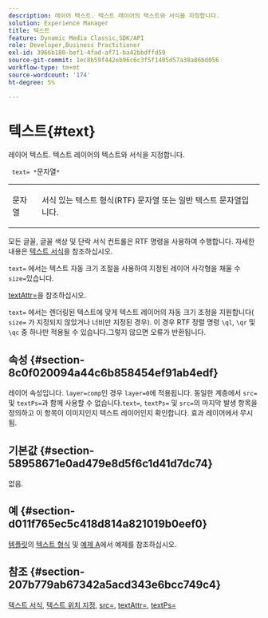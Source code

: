 ```yaml
---
description: 레이어 텍스트. 텍스트 레이어의 텍스트와 서식을 지정합니다.
solution: Experience Manager
title: 텍스트
feature: Dynamic Media Classic,SDK/API
role: Developer,Business Practitioner
exl-id: 3966b180-bef1-4fad-af71-ba42bbdffd59
source-git-commit: 1ec8b59f442eb96c6c3f5f1405d57a38a86bd056
workflow-type: tm+mt
source-wordcount: '174'
ht-degree: 5%

---
```


# 텍스트{#text}

레이어 텍스트. 텍스트 레이어의 텍스트와 서식을 지정합니다.

` text= *`문자열`*`

<table id="simpletable_6C095D7F69874A8EA3D1D52103FA520C"> 
 <tr class="strow"> 
  <td class="stentry"> <p> <span class="varname"> 문자열 </span> </p> </td> 
  <td class="stentry"> <p>서식 있는 텍스트 형식(RTF) 문자열 또는 일반 텍스트 문자열입니다. </p> </td> 
 </tr> 
</table>

모든 글꼴, 글꼴 색상 및 단락 서식 컨트롤은 RTF 명령을 사용하여 수행합니다. 자세한 내용은 [텍스트 서식](../../../../../is-api/http-ref/image-serving-api-ref/c-http-protocol-reference/c-text-formatting/c-text-formatting.md#concept-0d3136db7f6f49668274541cd4b6364c)을 참조하십시오.

`text=` 에서는 텍스트 자동 크기 조절을 사용하여 지정된 레이어 사각형을 채울 수  `size=`있습니다.

[textAttr=](../../../../../is-api/http-ref/image-serving-api-ref/c-http-protocol-reference/c-command-reference/r-textattr.md#reference-ff00484fa3244286abeff34911f7ec0d)을 참조하십시오.

`text=` 에서는 렌더링된 텍스트에 맞게 텍스트 레이어의 자동 크기 조정을 지원합니다( `size=` 가 지정되지 않았거나 너비만 지정된 경우). 이 경우 RTF 정렬 명령 `\ql`, `\qr` 및 `\qc` 중 하나만 적용될 수 있습니다.그렇지 않으면 오류가 반환됩니다.

## 속성 {#section-8c0f020094a44c6b858454ef91ab4edf}

레이어 속성입니다. `layer=comp`인 경우 `layer=0`에 적용됩니다. 동일한 계층에서 `src=` 및 `textPs=`과 함께 사용할 수 없습니다.`text=`, `textPs=` 및 `src=`의 마지막 발생 항목을 정의하고 이 항목이 이미지인지 텍스트 레이어인지 확인합니다. 효과 레이어에서 무시됨.

## 기본값 {#section-58958671e0ad479e8d5f6c1d41d7dc74}

없음.

## 예 {#section-d011f765ec5c418d814a821019b0eef0}

[템플릿](../../../../../is-api/http-ref/image-serving-api-ref/c-http-protocol-reference/c-templates/c-templates.md#concept-3cd2d2adae0e41b2979b9640244d4d3e)의 [텍스트 형식](../../../../../is-api/http-ref/image-serving-api-ref/c-http-protocol-reference/c-text-formatting/c-text-formatting.md#concept-0d3136db7f6f49668274541cd4b6364c) 및 [예제 A](../../../../../is-api/http-ref/image-serving-api-ref/c-http-protocol-reference/c-templates/r-example-a.md#reference-c78ea82e8a1646738e764fa6685dfbac)에서 예제를 참조하십시오.

## 참조 {#section-207b779ab67342a5acd343e6bcc749c4}

[텍스트 서식](../../../../../is-api/http-ref/image-serving-api-ref/c-http-protocol-reference/c-text-formatting/c-text-formatting.md#concept-0d3136db7f6f49668274541cd4b6364c),  [텍스트 위치 지정](../../../../../is-api/http-ref/image-serving-api-ref/c-http-protocol-reference/c-text-formatting/r-text-positioning.md#reference-f647443d92914f4b89a7cc5a83267d87),  [src=](../../../../../is-api/http-ref/image-serving-api-ref/c-http-protocol-reference/c-command-reference/r-src.md#reference-f6506637778c4c69bf106a7924a91ab1),  [textAttr=](../../../../../is-api/http-ref/image-serving-api-ref/c-http-protocol-reference/c-command-reference/r-textattr.md#reference-ff00484fa3244286abeff34911f7ec0d),  [textPs=](../../../../../is-api/http-ref/image-serving-api-ref/c-http-protocol-reference/c-command-reference/r-textps.md#reference-4209a2a6169f44278da2647cfb0cd767)

